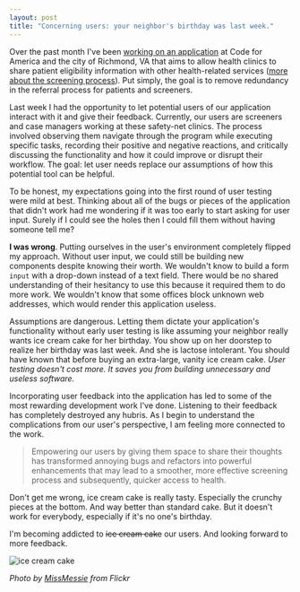 ```yaml
---
layout: post
title: "Concerning users: your neighbor's birthday was last week."
---
```


Over the past month I've been [working on an application](https://github.com/codeforamerica/rva-screening) at Code for America and the city of Richmond, VA that aims to allow health clinics to share patient eligibility information with other health-related services ([more about the screening process](http://rva.codeforamerica.org/april)). Put simply, the goal is to remove redundancy in the referral process for patients and screeners.

Last week I had the opportunity to let potential users of our application interact with it and give their feedback. Currently, our users are screeners and case managers working at these safety-net clinics. The process involved observing them navigate through the program while executing specific tasks, recording their positive and negative reactions, and critically discussing the functionality and how it could improve or disrupt their workflow. The goal: let user needs replace our assumptions of how this potential tool can be helpful.

To be honest, my expectations going into the first round of user testing were mild at best. Thinking about all of the bugs or pieces of the application that didn't work had me wondering if it was too early to start asking for user input. Surely if I could see the holes then I could fill them without having someone tell me?

**I was wrong**. Putting ourselves in the user's environment completely flipped my approach. Without user input, we could still be building new components despite knowing their worth. We wouldn't know to build a form `input` with a drop-down instead of a text field. There would be no shared understanding of their hesitancy to use this because it required them to do more work. We wouldn't know that some offices block unknown web addresses, which would render this application useless.

Assumptions are dangerous. Letting them dictate your application's functionality without early user testing is like assuming your neighbor really wants ice cream cake for her birthday. You show up on her doorstep to realize her birthday was last week. And she is lactose intolerant. You should have known that before buying an extra-large, vanity ice cream cake. *User testing doesn't cost more. It saves you from building unnecessary and useless software.*

Incorporating user feedback into the application has led to some of the most rewarding development work I've done. Listening to their feedback has completely destroyed any hubris. As I begin to understand the complications from our user's perspective, I am feeling more connected to the work. 

> Empowering our users by giving them space to share their thoughts has transformed annoying bugs and refactors into powerful enhancements that may lead to a smoother, more effective screening process and subsequently, quicker access to health.

Don't get me wrong, ice cream cake is really tasty. Especially the crunchy pieces at the bottom. And way better than standard cake. But it doesn't work for everybody, especially if it's no one's birthday.

I'm becoming addicted to <s>ice cream cake</s> our users. And looking forward to more feedback.

![ice cream cake](/images/posts/20150529-icecreamcake.jpg)

*Photo by [MissMessie](https://flic.kr/p/7sjijC) from Flickr*